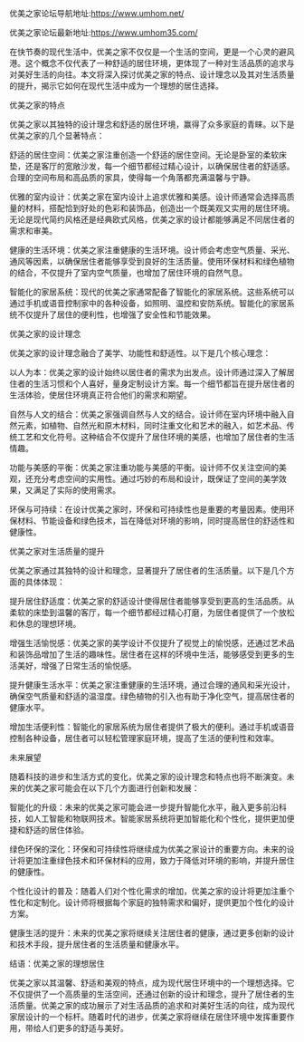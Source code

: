 优美之家论坛导航地址:https://www.umhom.net/

优美之家论坛最新地址:https://www.umhom35.com/


在快节奏的现代生活中，优美之家不仅仅是一个生活的空间，更是一个心灵的避风港。这个概念不仅代表了一种舒适的居住环境，更体现了一种对生活品质的追求与对美好生活的向往。本文将深入探讨优美之家的特点、设计理念以及其对生活质量的提升，揭示它如何在现代生活中成为一个理想的居住选择。

优美之家的特点

优美之家以其独特的设计理念和舒适的居住环境，赢得了众多家庭的青睐。以下是优美之家的几个显著特点：

舒适的居住空间：优美之家注重创造一个舒适的居住空间。无论是卧室的柔软床垫，还是客厅的宽敞沙发，每一个细节都经过精心设计，以确保居住者的舒适感。合理的空间布局和高品质的家具，使得每一个角落都充满温馨与宁静。

优雅的室内设计：优美之家在室内设计上追求优雅和美感。设计师通常会选择高质量的材料，搭配恰到好处的色彩和装饰品，创造出一个既美观又实用的居住环境。无论是现代简约风格还是经典欧式风格，优美之家的设计都能够满足不同居住者的需求和审美。

健康的生活环境：优美之家注重健康的生活环境。设计师会考虑空气质量、采光、通风等因素，以确保居住者能够享受到良好的生活质量。使用环保材料和绿色植物的结合，不仅提升了室内空气质量，也增加了居住环境的自然气息。

智能化的家居系统：现代的优美之家通常配备了智能化的家居系统。这些系统可以通过手机或语音控制家中的各种设备，如照明、温控和安防系统。智能化的家居系统不仅提升了居住的便利性，也增强了安全性和节能效果。

优美之家的设计理念

优美之家的设计理念融合了美学、功能性和舒适性。以下是几个核心理念：

以人为本：优美之家的设计始终以居住者的需求为出发点。设计师通过深入了解居住者的生活习惯和个人喜好，量身定制设计方案。每一个细节都旨在提升居住者的生活体验，使居住环境真正符合他们的需求和期望。

自然与人文的结合：优美之家强调自然与人文的结合。设计师在室内环境中融入自然元素，如植物、自然光和原木材料，同时注重文化和艺术的融入，如艺术品、传统工艺和文化符号。这种结合不仅提升了居住环境的美感，也增加了居住者的生活情趣。

功能与美感的平衡：优美之家注重功能与美感的平衡。设计师不仅关注空间的美观，还充分考虑空间的实用性。通过巧妙的布局和设计，既保证了空间的美学效果，又满足了实际的使用需求。

环保与可持续：在设计优美之家时，环保和可持续性也是重要的考量因素。使用环保材料、节能设备和绿色技术，旨在降低对环境的影响，同时提高居住的舒适性和健康性。

优美之家对生活质量的提升

优美之家通过其独特的设计和理念，显著提升了居住者的生活质量。以下是几个方面的具体体现：

提升居住舒适度：优美之家的舒适设计使得居住者能够享受到更高的生活品质。从柔软的床垫到温馨的客厅，每一个细节都经过精心打磨，为居住者提供了一个放松和休息的理想环境。

增强生活愉悦感：优美之家的美学设计不仅提升了视觉上的愉悦感，还通过艺术品和装饰品增加了生活的趣味性。居住者在这样的环境中生活，能够感受到更多的生活美好，增强了日常生活的愉悦感。

提升健康生活水平：优美之家注重健康的生活环境，通过合理的通风和采光设计，确保空气质量和舒适的温湿度。绿色植物的引入也有助于净化空气，提高居住者的健康水平。

增加生活便利性：智能化的家居系统为居住者提供了极大的便利。通过手机或语音控制各种设备，居住者可以轻松管理家庭环境，提高了生活的便利性和效率。

未来展望

随着科技的进步和生活方式的变化，优美之家的设计理念和特点也将不断演变。未来的优美之家可能会在以下几个方面进行创新和发展：

智能化的升级：未来的优美之家可能会进一步提升智能化水平，融入更多前沿科技，如人工智能和物联网技术。智能家居系统将更加智能化和个性化，提供更加便捷和舒适的居住体验。

绿色环保的深化：环保和可持续性将继续成为优美之家设计的重要方向。未来的设计将更加注重绿色技术和环保材料的应用，致力于降低对环境的影响，并提升居住的健康性。

个性化设计的普及：随着人们对个性化需求的增加，优美之家的设计将更加注重个性化和定制化。设计师将根据每个家庭的独特需求和偏好，提供更加个性化的设计方案。

健康生活的提升：未来的优美之家将继续关注居住者的健康，通过更多创新的设计和技术手段，提升居住者的生活质量和健康水平。

结语：优美之家的理想居住

优美之家以其温馨、舒适和美观的特点，成为现代居住环境中的一个理想选择。它不仅提供了一个高质量的生活空间，还通过创新的设计和理念，提升了居住者的生活质量。优美之家的成功展示了对生活品质的追求和对美好生活的向往，成为现代家居设计的一个标杆。随着时代的进步，优美之家将继续在居住环境中发挥重要作用，带给人们更多的舒适与美好。
